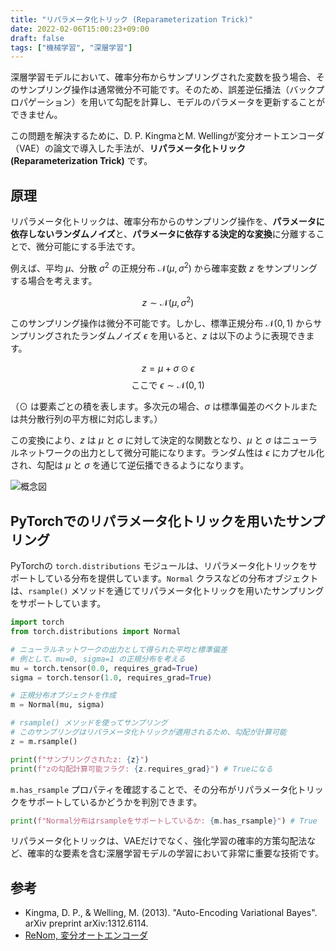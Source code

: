 ```yaml
---
title: "リパラメータ化トリック (Reparameterization Trick)"
date: 2022-02-06T15:00:23+09:00
draft: false
tags: ["機械学習", "深層学習"] 
---
```

<!--more-->
深層学習モデルにおいて、確率分布からサンプリングされた変数を扱う場合、そのサンプリング操作は通常微分不可能です。そのため、誤差逆伝播法（バックプロパゲーション）を用いて勾配を計算し、モデルのパラメータを更新することができません。

この問題を解決するために、D. P. KingmaとM. Wellingが変分オートエンコーダ（VAE）の論文で導入した手法が、**リパラメータ化トリック (Reparameterization Trick)** です。

## 原理

リパラメータ化トリックは、確率分布からのサンプリング操作を、**パラメータに依存しないランダムノイズ**と、**パラメータに依存する決定的な変換**に分離することで、微分可能にする手法です。

例えば、平均 $\mu$、分散 $\sigma^2$ の正規分布 $\mathcal{N}(\mu, \sigma^2)$ から確率変数 $z$ をサンプリングする場合を考えます。

$$ z \sim \mathcal{N}(\mu, \sigma^2) $$

このサンプリング操作は微分不可能です。しかし、標準正規分布 $\mathcal{N}(0, 1)$ からサンプリングされたランダムノイズ $\epsilon$ を用いると、$z$ は以下のように表現できます。

$$ z = \mu + \sigma \odot \epsilon $$
$$ \text{ここで } \epsilon \sim \mathcal{N}(0, 1) $$

（$\odot$ は要素ごとの積を表します。多次元の場合、$\sigma$ は標準偏差のベクトルまたは共分散行列の平方根に対応します。）

この変換により、$z$ は $\mu$ と $\sigma$ に対して決定的な関数となり、$\mu$ と $\sigma$ はニューラルネットワークの出力として微分可能になります。ランダム性は $\epsilon$ にカプセル化され、勾配は $\mu$ と $\sigma$ を通じて逆伝播できるようになります。

![概念図](.././repara.png)

## PyTorchでのリパラメータ化トリックを用いたサンプリング

PyTorchの `torch.distributions` モジュールは、リパラメータ化トリックをサポートしている分布を提供しています。`Normal` クラスなどの分布オブジェクトは、`rsample()` メソッドを通じてリパラメータ化トリックを用いたサンプリングをサポートしています。

```python
import torch
from torch.distributions import Normal

# ニューラルネットワークの出力として得られた平均と標準偏差
# 例として、mu=0, sigma=1 の正規分布を考える
mu = torch.tensor(0.0, requires_grad=True)
sigma = torch.tensor(1.0, requires_grad=True)

# 正規分布オブジェクトを作成
m = Normal(mu, sigma)

# rsample() メソッドを使ってサンプリング
# このサンプリングはリパラメータ化トリックが適用されるため、勾配が計算可能
z = m.rsample()

print(f"サンプリングされたz: {z}")
print(f"zの勾配計算可能フラグ: {z.requires_grad}") # Trueになる
```

`m.has_rsample` プロパティを確認することで、その分布がリパラメータ化トリックをサポートしているかどうかを判別できます。

```python
print(f"Normal分布はrsampleをサポートしているか: {m.has_rsample}") # True
```

リパラメータ化トリックは、VAEだけでなく、強化学習の確率的方策勾配法など、確率的な要素を含む深層学習モデルの学習において非常に重要な技術です。

## 参考
-   Kingma, D. P., & Welling, M. (2013). "Auto-Encoding Variational Bayes". arXiv preprint arXiv:1312.6114.
-   [ReNom, 変分オートエンコーダ](https://www.renom.jp/ja/notebooks/tutorial/generative-model/VAE/notebook.html)
